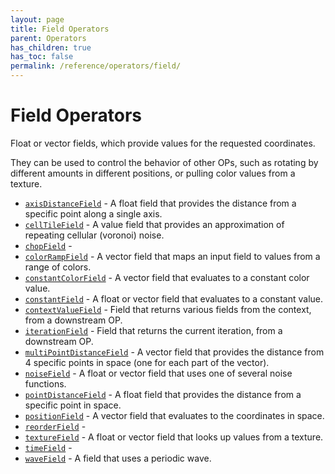 ```yaml
---
layout: page
title: Field Operators
parent: Operators
has_children: true
has_toc: false
permalink: /reference/operators/field/
---
```


# Field Operators

Float or vector fields, which provide values for the requested coordinates.

They can be used to control the behavior of other OPs, such as rotating by
different amounts in different positions, or pulling color values from a
texture.

* [`axisDistanceField`](axisDistanceField/) - A float field that provides the distance from a specific point along a single axis.
* [`cellTileField`](cellTileField/) - A value field that provides an approximation of repeating cellular (voronoi) noise.
* [`chopField`](chopField/) - 
* [`colorRampField`](colorRampField/) - A vector field that maps an input field to values from a range of colors.
* [`constantColorField`](constantColorField/) - A vector field that evaluates to a constant color value.
* [`constantField`](constantField/) - A float or vector field that evaluates to a constant value.
* [`contextValueField`](contextValueField/) - Field that returns various fields from the context, from a downstream OP.
* [`iterationField`](iterationField/) - Field that returns the current iteration, from a downstream OP.
* [`multiPointDistanceField`](multiPointDistanceField/) - A vector field that provides the distance from 4 specific points in space (one for each part of the vector).
* [`noiseField`](noiseField/) - A float or vector field that uses one of several noise functions.
* [`pointDistanceField`](pointDistanceField/) - A float field that provides the distance from a specific point in space.
* [`positionField`](positionField/) - A vector field that evaluates to the coordinates in space.
* [`reorderField`](reorderField/) - 
* [`textureField`](textureField/) - A float or vector field that looks up values from a texture.
* [`timeField`](timeField/) - 
* [`waveField`](waveField/) - A field that uses a periodic wave.
